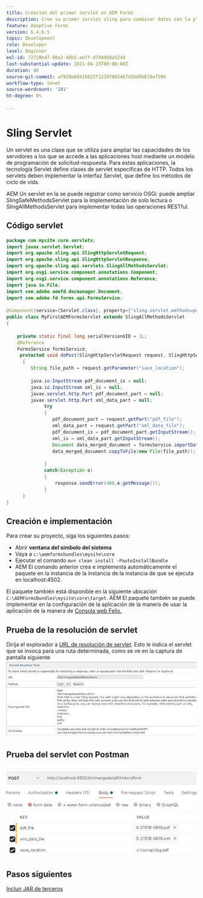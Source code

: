 ```yaml
---
title: Creación del primer servlet en AEM Forms
description: Cree su primer servlet sling para combinar datos con la plantilla de formulario.
feature: Adaptive Forms
version: 6.4,6.5
topic: Development
role: Developer
level: Beginner
exl-id: 72728ed7-80a2-48b5-ae7f-d744db8a524d
last-substantial-update: 2021-04-23T00:00:00Z
duration: 88
source-git-commit: af928e60410022f12207082467d3bd9b818af59d
workflow-type: tm+mt
source-wordcount: '201'
ht-degree: 0%

---
```


# Sling Servlet

Un servlet es una clase que se utiliza para ampliar las capacidades de los servidores a los que se accede a las aplicaciones host mediante un modelo de programación de solicitud-respuesta. Para estas aplicaciones, la tecnología Servlet define clases de servlet específicas de HTTP.
Todos los servlets deben implementar la interfaz Servlet, que define los métodos de ciclo de vida.


AEM Un servlet en la se puede registrar como servicio OSGi: puede ampliar SlingSafeMethodsServlet para la implementación de solo lectura o SlingAllMethodsServlet para implementar todas las operaciones RESTful.

## Código servlet

```java
package com.mysite.core.servlets;
import javax.servlet.Servlet;
import org.apache.sling.api.SlingHttpServletRequest;
import org.apache.sling.api.SlingHttpServletResponse;
import org.apache.sling.api.servlets.SlingAllMethodsServlet;
import org.osgi.service.component.annotations.Component;
import org.osgi.service.component.annotations.Reference;
import java.io.File;
import com.adobe.aemfd.docmanager.Document;
import com.adobe.fd.forms.api.FormsService;

@Component(service={Servlet.class}, property={"sling.servlet.methods=post", "sling.servlet.paths=/bin/mergedataWithAcroform"})
public class MyFirstAEMFormsServlet extends SlingAllMethodsServlet
{
    
    private static final long serialVersionUID = 1L;
    @Reference
    FormsService formsService;
     protected void doPost(SlingHttpServletRequest request, SlingHttpServletResponse response)
      { 
         String file_path = request.getParameter("save_location");
         
         java.io.InputStream pdf_document_is = null;
         java.io.InputStream xml_is = null;
         javax.servlet.http.Part pdf_document_part = null;
         javax.servlet.http.Part xml_data_part = null;
              try
              {
                 pdf_document_part = request.getPart("pdf_file");
                 xml_data_part = request.getPart("xml_data_file");
                 pdf_document_is = pdf_document_part.getInputStream();
                 xml_is = xml_data_part.getInputStream();
                 Document data_merged_document = formsService.importData(new Document(pdf_document_is), new Document(xml_is));
                 data_merged_document.copyToFile(new File(file_path));
                 
              }
              catch(Exception e)
              {
                  response.sendError(400,e.getMessage());
              }
      }
}
```

## Creación e implementación

Para crear su proyecto, siga los siguientes pasos:

* Abrir **ventana del símbolo del sistema**
* Vaya a `c:\aemformsbundles\mysite\core`
* Ejecutar el comando `mvn clean install -PautoInstallBundle`
* AEM El comando anterior crea e implementa automáticamente el paquete en la instancia de la instancia de la instancia de que se ejecuta en localhost:4502.

El paquete también está disponible en la siguiente ubicación `C:\AEMFormsBundles\mysite\core\target`. AEM El paquete también se puede implementar en la configuración de la aplicación de la manera de usar la aplicación de la manera de [Consola web Felix.](http://localhost:4502/system/console/bundles)


## Prueba de la resolución de servlet

Dirija el explorador a [URL de resolución de servlet](http://localhost:4502/system/console/servletresolver?url=%2Fbin%2FmergedataWithAcroform&amp;method=POST). Esto le indica el servlet que se invoca para una ruta determinada, como se ve en la captura de pantalla siguiente
![servlet-resolver](assets/servlet-resolver.JPG)

## Prueba del servlet con Postman

![Prueba del servlet con Postman](assets/test-servlet-postman.JPG)

## Pasos siguientes

[Incluir JAR de terceros](./include-third-party-jars.md)

